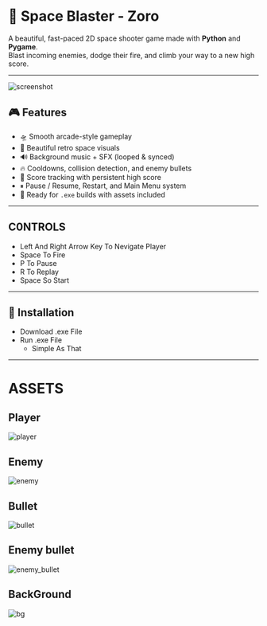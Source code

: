 # 🚀 Space Blaster - Zoro

A beautiful, fast-paced 2D space shooter game made with **Python** and **Pygame**.  
Blast incoming enemies, dodge their fire, and climb your way to a new high score.

---

![screenshot](https://your-screenshot-url-or-gif) <!-- Optional: replace or remove -->

## 🎮 Features

- 🛸 Smooth arcade-style gameplay
- 🎨 Beautiful retro space visuals
- 🔊 Background music + SFX (looped & synced)
- 🔥 Cooldowns, collision detection, and enemy bullets
- 🧠 Score tracking with persistent high score
- ⏸ Pause / Resume, Restart, and Main Menu system
- 💾 Ready for `.exe` builds with assets included

---

## C0NTROLS 

- Left And Right Arrow Key To Nevigate Player
- Space To Fire
- P To Pause  
- R To Replay
- Space So Start

---

## 🧩 Installation

- Download .exe File 
- Run .exe File 
  * Simple As That

---

# ASSETS

## Player
![player](https://github.com/user-attachments/assets/fb33ad6c-5f07-47f8-8874-8e00d57c055b)

## Enemy

![enemy](https://github.com/user-attachments/assets/71258128-e773-4813-b750-fd7a7a5d8b8f)

## Bullet

![bullet](https://github.com/user-attachments/assets/aad367a6-49cb-45df-9965-1d0de9e3b5db)

## Enemy bullet

![enemy_bullet](https://github.com/user-attachments/assets/18c14870-c6ff-4372-ac15-cb68f873e265)

## BackGround

![bg](https://github.com/user-attachments/assets/6fb0009b-115b-46ae-b51e-5902934a10f8)





